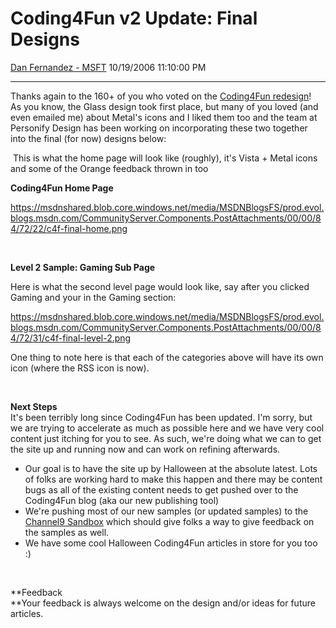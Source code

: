 <div id="page">

# Coding4Fun v2 Update: Final Designs

[Dan Fernandez -
MSFT](https://social.msdn.microsoft.com/profile/Dan%20Fernandez%20-%20MSFT)
10/19/2006 11:10:00 PM

-----

<div id="content">

Thanks again to the 160+ of you who voted on the [Coding4Fun
redesign](http://blogs.msdn.com/danielfe/archive/2006/09/20/763916.aspx)\! 
As you know, the Glass design took first place, but many of you loved
(and even emailed me) about Metal's icons and I liked them too and the
team at Personify Design has been working on incorporating these two
together into the final (for now) designs below: 

 This is what the home page will look like (roughly), it's Vista + Metal
icons and some of the Orange feedback thrown in too

**Coding4Fun Home
Page**

<https://msdnshared.blob.core.windows.net/media/MSDNBlogsFS/prod.evol.blogs.msdn.com/CommunityServer.Components.PostAttachments/00/00/84/72/22/c4f-final-home.png>

 

**Level 2 Sample: Gaming Sub Page**

Here is what the second level page would look like, say after you
clicked Gaming and your in the Gaming
section:

<https://msdnshared.blob.core.windows.net/media/MSDNBlogsFS/prod.evol.blogs.msdn.com/CommunityServer.Components.PostAttachments/00/00/84/72/31/c4f-final-level-2.png>[](https://msdnshared.blob.core.windows.net/media/MSDNBlogsFS/prod.evol.blogs.msdn.com//msgs/?messageid=9)

One thing to note here is that each of the categories above will have
its own icon (where the RSS icon is now).

 

**Next Steps**    
It's been terribly long since Coding4Fun has been updated. I'm sorry,
but we are trying to accelerate as much as possible here and we have
very cool content just itching for you to see. As such, we're doing what
we can to get the site up and running now and can work on refining
afterwards.

  - Our goal is to have the site up by Halloween at the absolute latest.
    Lots of folks are working hard to make this happen and there may be
    content bugs as all of the existing content needs to get pushed over
    to the Coding4Fun blog (aka our new publishing tool)
  - We're pushing most of our new samples (or updated samples) to the
    [Channel9
    Sandbox](https://channel9.msdn.com/ShowForum.aspx?ForumID=31) which
    should give folks a way to give feedback on the samples as well. 
  - We have some cool Halloween Coding4Fun articles in store for you too
    :)

 

**Feedback  
**Your feedback is always welcome on the design and/or ideas for future
articles.

 

</div>

</div>
